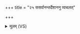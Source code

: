 +++
title = "२५ ससर्वानन्तर्देशाननु व्यचलत्"

+++
<details><summary>मूलम् (VS)</summary>

ससर्वा॑नन्तर्दे॒शाननु॒ व्य᳡चलत् ॥
</details>